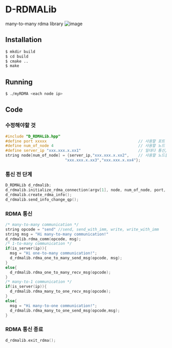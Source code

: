 # D-RDMALib

many-to-many rdma library
![image](https://github.com/user-attachments/assets/beb2d13b-596f-4990-a547-2ec09c3a3720)

## Installation

```sh
$ mkdir build
$ cd build
$ cmake ..
$ make
```

## Running

```sh
$ ./myRDMA <each node ip>
```

## Code

### 수정해야할 것

```c
#include "D_RDMALib.hpp"
#define port xxxxx                                        // 사용할 포트
#define num_of_node 4                                     // 사용할 노드 개수      
#define server_ip "xxx.xxx.x.xx1"                         // 일대다 통신, 다대일 통신 때 일에 해당하는 노드 IP
string node[num_of_node] = {server_ip,"xxx.xxx.x.xx2",    // 사용할 노드들의 IP
                          "xxx.xxx.x.xx3","xxx.xxx.x.xx4"};   
```

### 통신 전 단계
```c
D_RDMALib d_rdmalib;
d_rdmalib.initialize_rdma_connection(argv[1], node, num_of_node, port, send_buffer, recv_buffer);
d_rdmalib.create_rdma_info();
d_rdmalib.send_info_change_qp();
```

### RDMA 통신
```c
/* many-to-many communication */
string opcode = "send" //send, send_with_imm, write, write_with_imm
string msg = "Hi many-to-many communication!"
d_rdmalib.rdma_comm(opcode, msg);
/* 1-to-many communication */
if(is_server(ip)){
  msg = "Hi one-to-many communication!";
  d_rdmalib.rdma_one_to_many_send_msg(opcode, msg);
}
else{
  d_rdmalib.rdma_one_to_many_recv_msg(opcode);
}
/* many-to-1 communication */
if(is_server(ip)){
  d_rdmalib.rdma_many_to_one_recv_msg(opcode);
}
else{
  msg = "Hi many-to-one communication!";
  d_rdmalib.rdma_many_to_one_send_msg(opcode,msg);
}
```

### RDMA 통신 종료
```c
d_rdmalib.exit_rdma();
```
